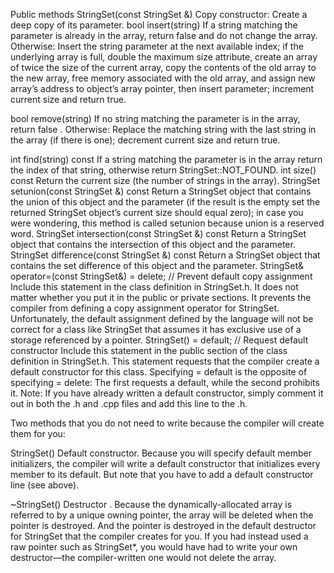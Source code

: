 Public methods
StringSet(const StringSet &)
Copy constructor: Create a deep copy of its parameter.
bool insert(string)
If a string matching the parameter is already in the array, return false and do not change the array.
Otherwise: Insert the string parameter at the next available index; if the underlying array is full, double the maximum size attribute, create an array of twice the size of the current array, copy the contents of the old array to the new array, free memory associated with the old array, and assign new array’s address to object’s array pointer, then insert parameter; increment current size and return true.

bool remove(string)
If no string matching the parameter is in the array, return false .
Otherwise: Replace the matching string with the last string in the array (if there is one); decrement current size and return true.

int find(string) const
If a string matching the parameter is in the array return the index of that string, otherwise return StringSet::NOT_FOUND.
int size() const
Return the current size (the number of strings in the array).
StringSet setunion(const StringSet &) const
Return a StringSet object that contains the union of this object and the parameter (if the result is the empty set the returned StringSet object’s current size should equal zero); in case you were wondering, this method is called setunion because union is a reserved word.
StringSet intersection(const StringSet &) const
Return a StringSet object that contains the intersection of this object and the parameter.
StringSet difference(const StringSet &) const
Return a StringSet object that contains the set difference of this object and the parameter.
StringSet& operator=(const StringSet&) = delete; // Prevent default copy assignment
Include this statement in the class definition in StringSet.h. It does not matter whether you put it in the public or private sections. It prevents the compiler from defining a copy assignment operator for StringSet. Unfortunately, the default assignment defined by the language will not be correct for a class like StringSet that assumes it has exclusive use of a storage referenced by a pointer.
StringSet() = default; // Request default constructor
Include this statement in the public section of the class definition in StringSet.h. This statement requests that the compiler create a default constructor for this class. Specifying = default is the opposite of specifying = delete: The first requests a default, while the second prohibits it.
Note: If you have already written a default constructor, simply comment it out in both the .h and .cpp files and add this line to the .h.

Two methods that you do not need to write because the compiler will create them for you:

StringSet()
Default constructor. Because you will specify default member initializers, the compiler will write a default constructor that initializes every member to its default.
But note that you have to add a default constructor line (see above).

~StringSet()
Destructor . Because the dynamically-allocated array is referred to by a unique owning pointer, the array will be deleted when the pointer is destroyed. And the pointer is destroyed in the default destructor for StringSet that the compiler creates for you. If you had instead used a raw pointer such as StringSet*, you would have had to write your own destructor—the compiler-written one would not delete the array.